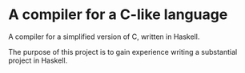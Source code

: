 A compiler for a C-like language
===

A compiler for a simplified version of C, written in Haskell. 

The purpose of this project is to gain experience writing a substantial project in Haskell.
